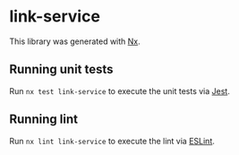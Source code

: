 # link-service

This library was generated with [Nx](https://nx.dev).

## Running unit tests

Run `nx test link-service` to execute the unit tests via [Jest](https://jestjs.io).

## Running lint

Run `nx lint link-service` to execute the lint via [ESLint](https://eslint.org/).
